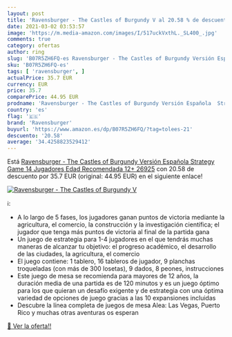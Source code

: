 ```yaml
---
layout: post
title: 'Ravensburger - The Castles of Burgundy V al 20.58 % de descuento'
date: 2021-03-02 03:53:57
image: 'https://m.media-amazon.com/images/I/517uckVxthL._SL400_.jpg'
comments: true
category: ofertas
author: ring
slug: 'B07R5ZH6FQ-es Ravensburger - The Castles of Burgundy Versión Española...'
sku: 'B07R5ZH6FQ-es'
tags: [ 'ravensburger', ]
actualPrice: 35.7 EUR
currency: EUR
price: 35.7
comparePrice: 44.95 EUR
prodname: 'Ravensburger - The Castles of Burgundy Versión Española  Strategy Game  14 Jugadores  Edad Recomendada 12+  26925'
country: 'es'
flag: '🇪🇸'
brand: 'Ravensburger'
buyurl: 'https://www.amazon.es/dp/B07R5ZH6FQ/?tag=tolees-21'
descuento: '20.58'
average: '34.4258823529412'
---
```


Está [Ravensburger - The Castles of Burgundy Versión Española  Strategy Game  14 Jugadores  Edad Recomendada 12+  26925](https://www.amazon.es/dp/B07R5ZH6FQ/?tag=tolees-21) con 20.58 de descuento por 35.7 EUR (original: 44.95 EUR) en el siguiente enlace!

[![Ravensburger - The Castles of Burgundy V](https://m.media-amazon.com/images/I/517uckVxthL._SL400_.jpg)](https://www.amazon.es/dp/B07R5ZH6FQ/?tag=tolees-21)

ℹ️:

- A lo largo de 5 fases, los jugadores ganan puntos de victoria mediante la agricultura, el comercio, la construcción y la investigación científica; el jugador que tenga más puntos de victoria al final de la partida gana
- Un juego de estrategia para 1-4 jugadores en el que tendrás muchas maneras de alcanzar tu objetivo: el progreso académico, el desarrollo de las ciudades, la agricultura, el comercio
- El juego contiene: 1 tablero, 16 tableros de jugador, 9 planchas troqueladas (con más de 300 losetas), 9 dados, 8 peones, instrucciones
- Este juego de mesa se recomienda para mayores de 12 años, la duración media de una partida es de 120 minutos y es un juego óptimo para los que quieran un desafío exigente y de estrategia con una óptima variedad de opciones de juego gracias a las 10 expansiones incluidas
- Descubre la línea completa de juegos de mesa Alea: Las Vegas, Puerto Rico y muchas otras aventuras os esperan

[🛒 Ver la oferta!!](https://www.amazon.es/dp/B07R5ZH6FQ/?tag=tolees-21)
